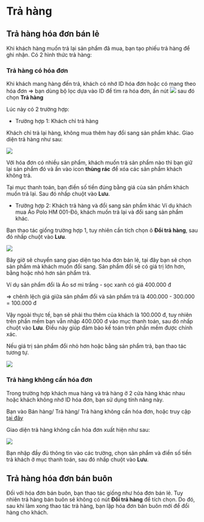 # Trả hàng

## Trả hàng hóa đơn bán lẻ

Khi khách hàng muốn trả lại sản phẩm đã mua, bạn tạo phiếu trả hàng để ghi nhận. Có 2 hình thức trả hàng:
### Trả hàng có hóa đơn
Khi khách mang hàng đến trả, khách có nhớ ID hóa đơn hoặc có mang theo hóa đơn => bạn dùng bộ lọc dựa vào ID để tìm ra hóa đơn, ấn nút  ![](https://raw.githubusercontent.com/nhanhapi/manual/master/docs/img/hanh-dong.jpg) sau đó chọn **Trả hàng**

Lúc này có 2 trường hợp:
- Trường hợp 1: Khách chỉ trả hàng

Khách chỉ trả lại hàng, không mua thêm hay đổi sang sản phẩm khác. Giao diện trả hàng như sau:


![](https://raw.githubusercontent.com/nhanhapi/manual/master/docs/ban-hang/img/giao-dien-tra-hang-1-.jpg)


Với hóa đơn có nhiều sản phẩm, khách muốn trả sản phẩm nào thì bạn giữ lại sản phẩm đó và ấn vào icon **thùng rác** để xóa các sản phẩm khách không trả.

Tại mục thanh toán, bạn điền số tiền đúng bằng giá của sản phẩm khách muốn trả lại. Sau đó nhấp chuột vào **Lưu**.

- Trường hợp 2: Khách trả hàng và đổi sang sản phẩm khác 
Ví dụ khách mua Áo Polo HM 001-Đỏ, khách muốn trả lại và đổi sang sản phẩm khác.

Bạn thao tác giống trường hợp 1, tuy nhiên cần tích chọn ô **Đổi trả hàng**, sau đó nhấp chuột vào **Lưu**.


![](https://raw.githubusercontent.com/nhanhapi/manual/master/docs/ban-hang/img/giao-dien-tra-hang-2.jpg)


Bây giờ sẽ chuyển sang giao diện tạo hóa đơn bán lẻ, tại đây bạn sẽ chọn sản phẩm mà khách muốn đổi sang. Sản phẩm đổi sẽ có giá trị lớn hơn, bằng hoặc nhỏ hơn sản phẩm trả.

Ví dụ sản phẩm đổi là Áo sơ mi trắng - sọc xanh có giá 400.000 đ 

=> chênh lệch giá giữa sản phẩm đổi và sản phẩm trả là 400.000 - 300.000 = 100.000 đ

Vậy ngoài thực tế, bạn sẽ phải thu thêm của khách là 100.000 đ, tuy nhiên trên phần mềm bạn vẫn nhập 400.000 đ vào mục thanh toán, sau đó nhấp chuột vào **Lưu**. Điều này giúp đảm bảo kế toán trên phần mềm được chính xác.

Nếu giá trị sản phẩm đổi nhỏ hơn hoặc bằng sản phẩm trả, bạn thao tác tương tự.


![](https://raw.githubusercontent.com/nhanhapi/manual/master/docs/ban-hang/img/giao-dien-tra-hang-3.jpg)


### Trả hàng không cần hóa đơn

Trong trường hợp khách mua hàng và trả hàng ở 2 cửa hàng khác nhau hoặc khách không nhớ ID hóa đơn, bạn sử dụng tính năng này.

Bạn vào Bán hàng/ Trả hàng/ Trả hàng không cần hóa đơn, hoặc truy cập [tại đây](https://nhanh.vn/inventory/bill/addreturn) 

Giao diện trả hàng không cần hóa đơn xuất hiện như sau:


![](https://raw.githubusercontent.com/nhanhapi/manual/master/docs/ban-hang/img/giao-dien-tra-hang-khong-can-hoa-don-.jpg)


Bạn nhập đầy đủ thông tin vào các trường, chọn sản phẩm và điền số tiền trả khách ở mục thanh toán, sau đó nhấp chuột vào **Lưu**.
## Trả hàng hóa đơn bán buôn

Đối với hóa đơn bán buôn, bạn thao tác giống như hóa đơn bán lẻ. Tuy nhiên trả hàng bán buôn sẽ không có nút **Đổi trả hàng** để tích chọn. Do đó, sau khi làm xong thao tác trả hàng, bạn lập hóa đơn bán buôn mới để đổi hàng cho khách.
